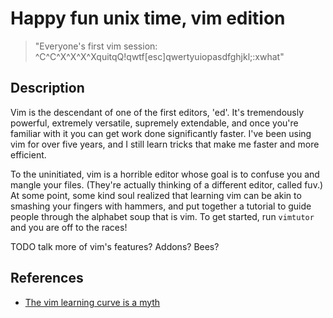 Happy fun unix time, vim edition
================================

> "Everyone's first vim session: ^C^C^X^X^X^XquitqQ!qwtf[esc]qwertyuiopasdfghjkl;:xwhat"

Description
-----------

Vim is the descendant of one of the first editors, 'ed'. It's tremendously
powerful, extremely versatile, supremely extendable, and once you're familiar
with it you can get work done significantly faster. I've been using vim for over
five years, and I still learn tricks that make me faster and more efficient.

To the uninitiated, vim is a horrible editor whose goal is to confuse you and
mangle your files.  (They're actually thinking of a different editor, called
fuv.) At some point, some kind soul realized that learning vim can be akin to
smashing your fingers with hammers, and put together a tutorial to guide people
through the alphabet soup that is vim. To get started, run `vimtutor` and you
are off to the races!

TODO talk more of vim's features? Addons? Bees?

References
----------

 * [The vim learning curve is a myth](http://robots.thoughtbot.com/post/13164810557/the-vim-learning-curve-is-a-myth)
